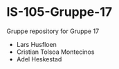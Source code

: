 # IS-105-Gruppe-17

Gruppe repository for Gruppe 17

  - Lars Husfloen
  - Cristian Tolsoa Montecinos
  - Adel Heskestad
